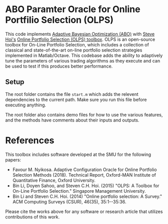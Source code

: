 # ABO Paramter Oracle for Online Portfilio Selection (OLPS) 

This code implements [Adaptive Bayesian Optimization (ABO)](https://www.github.com/fmnyikosa/abo_matlab) with [Steve Hoi's](https://www.smu.edu.sg/faculty/profile/110831/Steven-HOI) [Online Portfolio Selection (OLPS) toolbox](https://github.com/OLPS/OLPS). OLPS is an open-source toolbox for On-Line Portfolio Selection, which includes a collection of classical and state-of-the-art on-line portfolio selection strategies implemented in Matlab/Octave. This codebase adds the ability to adaptively tune the parameters of various trading algorithms as they execute and can be used to test if this produces better performance.

## Setup

The root folder contains the file `start.m` which adds the relevent dependencies to the current path. Make sure you run this file before executing anything. 

The root folder also contains demo files for how to use the various features, and the methods have comments about their inputs and outputs.   

# References

This toolbox includes software developed at the SMU for the following papers:

- Favour M. Nyikosa. Adaptive Configuration Oracle for Online Portfolio Selection Methods (2018). Technical Report, Oxford-MAN Institute of Quantitative Finance, Oxford University.
- Bin Li, Doyen Sahoo, and Steven C.H. Hoi. (2015) "OLPS: A Toolbox for On-Line Portfolio Selection." Singapore Management University.
- Bin Li and Steven C.H. Hoi. (2014) "Online portfolio selection: A Survey." ACM Computing Surveys (CSUR), 46(35), 35:1--35:36.

Please cite the works above for any software or research article that utilizes contributions of this work.

